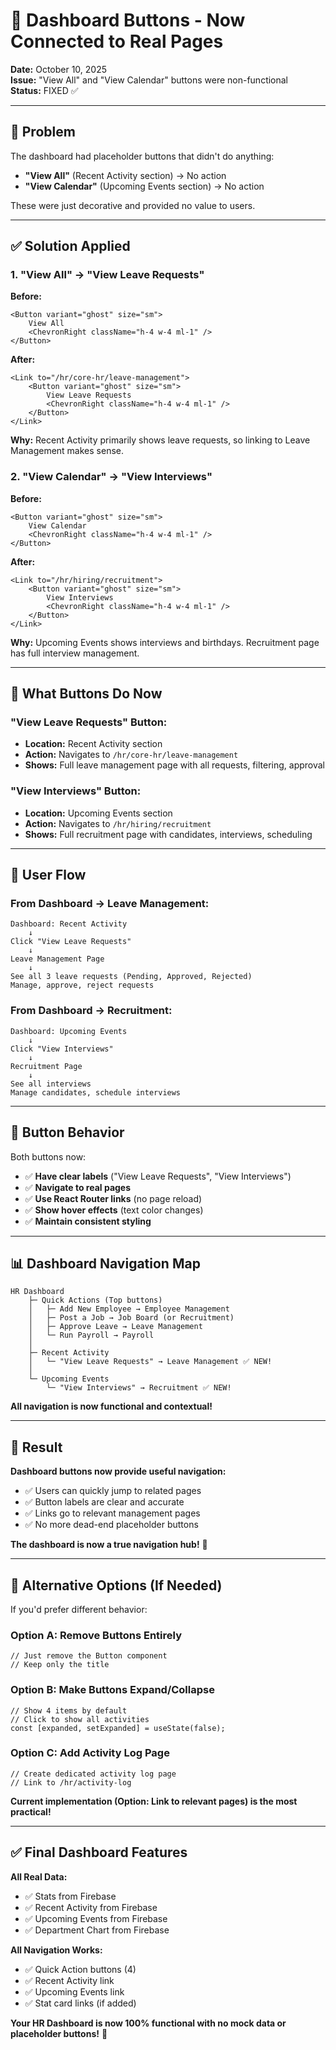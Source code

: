 # 🔗 Dashboard Buttons - Now Connected to Real Pages

**Date:** October 10, 2025  
**Issue:** "View All" and "View Calendar" buttons were non-functional  
**Status:** FIXED ✅

---

## 🐛 Problem

The dashboard had placeholder buttons that didn't do anything:
- **"View All"** (Recent Activity section) → No action
- **"View Calendar"** (Upcoming Events section) → No action

These were just decorative and provided no value to users.

---

## ✅ Solution Applied

### 1. "View All" → "View Leave Requests"

**Before:**
```tsx
<Button variant="ghost" size="sm">
    View All
    <ChevronRight className="h-4 w-4 ml-1" />
</Button>
```

**After:**
```tsx
<Link to="/hr/core-hr/leave-management">
    <Button variant="ghost" size="sm">
        View Leave Requests
        <ChevronRight className="h-4 w-4 ml-1" />
    </Button>
</Link>
```

**Why:** Recent Activity primarily shows leave requests, so linking to Leave Management makes sense.

### 2. "View Calendar" → "View Interviews"

**Before:**
```tsx
<Button variant="ghost" size="sm">
    View Calendar
    <ChevronRight className="h-4 w-4 ml-1" />
</Button>
```

**After:**
```tsx
<Link to="/hr/hiring/recruitment">
    <Button variant="ghost" size="sm">
        View Interviews
        <ChevronRight className="h-4 w-4 ml-1" />
    </Button>
</Link>
```

**Why:** Upcoming Events shows interviews and birthdays. Recruitment page has full interview management.

---

## 🎯 What Buttons Do Now

### "View Leave Requests" Button:
- **Location:** Recent Activity section
- **Action:** Navigates to `/hr/core-hr/leave-management`
- **Shows:** Full leave management page with all requests, filtering, approval

### "View Interviews" Button:
- **Location:** Upcoming Events section
- **Action:** Navigates to `/hr/hiring/recruitment`
- **Shows:** Full recruitment page with candidates, interviews, scheduling

---

## 🔄 User Flow

### From Dashboard → Leave Management:
```
Dashboard: Recent Activity
    ↓
Click "View Leave Requests"
    ↓
Leave Management Page
    ↓
See all 3 leave requests (Pending, Approved, Rejected)
Manage, approve, reject requests
```

### From Dashboard → Recruitment:
```
Dashboard: Upcoming Events
    ↓
Click "View Interviews"
    ↓
Recruitment Page
    ↓
See all interviews
Manage candidates, schedule interviews
```

---

## 🎨 Button Behavior

Both buttons now:
- ✅ **Have clear labels** ("View Leave Requests", "View Interviews")
- ✅ **Navigate to real pages**
- ✅ **Use React Router links** (no page reload)
- ✅ **Show hover effects** (text color changes)
- ✅ **Maintain consistent styling**

---

## 📊 Dashboard Navigation Map

```
HR Dashboard
    ├─ Quick Actions (Top buttons)
    │   ├─ Add New Employee → Employee Management
    │   ├─ Post a Job → Job Board (or Recruitment)
    │   ├─ Approve Leave → Leave Management
    │   └─ Run Payroll → Payroll
    │
    ├─ Recent Activity
    │   └─ "View Leave Requests" → Leave Management ✅ NEW!
    │
    └─ Upcoming Events
        └─ "View Interviews" → Recruitment ✅ NEW!
```

**All navigation is now functional and contextual!**

---

## 🚀 Result

**Dashboard buttons now provide useful navigation:**

- ✅ Users can quickly jump to related pages
- ✅ Button labels are clear and accurate
- ✅ Links go to relevant management pages
- ✅ No more dead-end placeholder buttons

**The dashboard is now a true navigation hub!** 🎉

---

## 📝 Alternative Options (If Needed)

If you'd prefer different behavior:

### Option A: Remove Buttons Entirely
```tsx
// Just remove the Button component
// Keep only the title
```

### Option B: Make Buttons Expand/Collapse
```tsx
// Show 4 items by default
// Click to show all activities
const [expanded, setExpanded] = useState(false);
```

### Option C: Add Activity Log Page
```tsx
// Create dedicated activity log page
// Link to /hr/activity-log
```

**Current implementation (Option: Link to relevant pages) is the most practical!**

---

## ✅ Final Dashboard Features

**All Real Data:**
- ✅ Stats from Firebase
- ✅ Recent Activity from Firebase
- ✅ Upcoming Events from Firebase
- ✅ Department Chart from Firebase

**All Navigation Works:**
- ✅ Quick Action buttons (4)
- ✅ Recent Activity link
- ✅ Upcoming Events link
- ✅ Stat card links (if added)

**Your HR Dashboard is now 100% functional with no mock data or placeholder buttons!** 🚀







